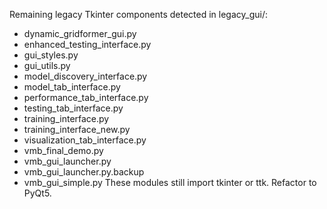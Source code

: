 Remaining legacy Tkinter components detected in legacy_gui/:
- dynamic_gridformer_gui.py
- enhanced_testing_interface.py
- gui_styles.py
- gui_utils.py
- model_discovery_interface.py
- model_tab_interface.py
- performance_tab_interface.py
- testing_tab_interface.py
- training_interface.py
- training_interface_new.py
- visualization_tab_interface.py
- vmb_final_demo.py
- vmb_gui_launcher.py
- vmb_gui_launcher.py.backup
- vmb_gui_simple.py
These modules still import tkinter or ttk. Refactor to PyQt5.
